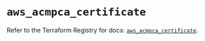 # `aws_acmpca_certificate`

Refer to the Terraform Registry for docs: [`aws_acmpca_certificate`](https://registry.terraform.io/providers/hashicorp/aws/5.40.0/docs/resources/acmpca_certificate).
